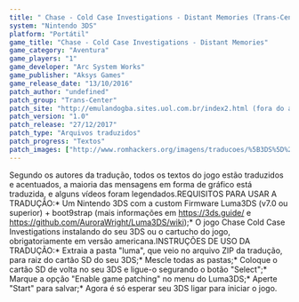 ```yaml
---
title: " Chase - Cold Case Investigations - Distant Memories (Trans-Center)"
system: "Nintendo 3DS"
platform: "Portátil"
game_title: "Chase - Cold Case Investigations - Distant Memories"
game_category: "Aventura"
game_players: "1"
game_developer: "Arc System Works"
game_publisher: "Aksys Games"
game_release_date: "13/10/2016"
patch_author: "undefined"
patch_group: "Trans-Center"
patch_site: "http://emulandogba.sites.uol.com.br/index2.html (fora do ar)"
patch_version: "1.0"
patch_release: "27/12/2017"
patch_type: "Arquivos traduzidos"
patch_progress: "Textos"
patch_images: ["http://www.romhackers.org/imagens/traducoes/%5B3DS%5D%20Chase%20-%20Cold%20Case%20Investigations%20-%20Distant%20Memories%20-%20Trans-Center%20-%201.jpg","http://www.romhackers.org/imagens/traducoes/%5B3DS%5D%20Chase%20-%20Cold%20Case%20Investigations%20-%20Distant%20Memories%20-%20Trans-Center%20-%202.jpg","http://www.romhackers.org/imagens/traducoes/%5B3DS%5D%20Chase%20-%20Cold%20Case%20Investigations%20-%20Distant%20Memories%20-%20Trans-Center%20-%203.jpg"]
---
```

Segundo os autores da tradução, todos os textos do jogo estão traduzidos e acentuados, a maioria das mensagens em forma de gráfico está traduzida, e alguns vídeos foram legendados.REQUISITOS PARA USAR A TRADUÇÃO:* Um Nintendo 3DS com a custom Firmware Luma3DS (v7.0 ou superior) + boot9strap (mais informações em https://3ds.guide/ e https://github.com/AuroraWright/Luma3DS/wiki);* O jogo Chase Cold Case Investigations instalando do seu 3DS ou o cartucho do jogo, obrigatoriamente em versão americana.INSTRUÇÕES DE USO DA TRADUÇÃO:* Extraia a pasta "luma", que veio no arquivo ZIP da tradução, para raiz do cartão SD do seu 3DS;* Mescle todas as pastas;* Coloque o cartão SD de volta no seu 3DS e ligue-o segurando o botão "Select";* Marque a opção "Enable game patching" no menu do Luma3DS;* Aperte "Start" para salvar;* Agora é só esperar seu 3DS ligar para iniciar o jogo.